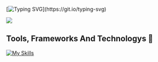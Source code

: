 [![Typing SVG](https://readme-typing-svg.demolab.com?font=Fira+Code&weight=100&size=25&duration=3000&pause=1000&color=F7F7F7&width=458&lines=Hi+I'm+Majed+Alshehri;Software+Engineer;Full-Stack+Web+Developer;Welcome+to+my+page!)](https://git.io/typing-svg)

![](https://media2.giphy.com/media/v1.Y2lkPTc5MGI3NjExaGxjZHk5c3BqOGMxN2V2aTN1a3Nsd3poMHp6eXMyZjBuYTFxeWttZiZlcD12MV9pbnRlcm5hbF9naWZfYnlfaWQmY3Q9Zw/mzfhrmyBaghW9tDhcm/giphy.gif)

## Tools, Frameworks And Technologys 🔧
[![My Skills](https://skillicons.dev/icons?i=html,css,tailwind,bootstrap,javascript,java,jquery,react,svelte,vite,vercel,nodejs,express,firebase,mongodb,mysql,git,github,postman,figma&perline=5)](https://skillicons.dev)
